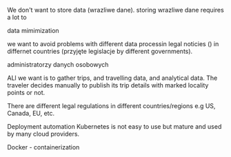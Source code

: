 We don't want to store data (wrazliwe dane).
storing wrazliwe dane requires a lot to 

data mimimization

we want to avoid problems with different data processin legal noticies () in differnet countries (przyjęte legislacje by different governments).

administratorzy danych osobowych

ALl we want is to gather trips, and travelling data, and analytical data. The traveler decides manually to publish its trip details with marked locality points or not.

There are different legal regulations in different countries/regions e.g US, Canada, EU, etc.



Deployment automation
Kubernetes is not easy to use but mature and used by many cloud providers.

Docker - containerization